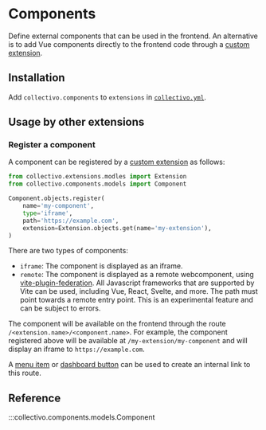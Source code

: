 # Components

Define external components that can be used in the frontend. An alternative is to add Vue components directly to the frontend code through a [custom extension](../development.md#develop-custom-extensions).

## Installation

Add `collectivo.components` to `extensions` in [`collectivo.yml`](reference.md#settings).

## Usage by other extensions

### Register a component

A component can be registered by a [custom extension](../development.md#develop-custom-extensions) as follows:

```python
from collectivo.extensions.modles import Extension
from collectivo.components.models import Component

Component.objects.register(
    name='my-component',
    type='iframe',
    path='https://example.com',
    extension=Extension.objects.get(name='my-extension'),
)
```

There are two types of components:

- `iframe`: The component is displayed as an iframe.
- `remote`: The component is displayed as a remote webcomponent, using [vite-plugin-federation](https://github.com/originjs/vite-plugin-federation). All Javascript frameworks that are supported by Vite can be used, including Vue, React, Svelte, and more. The path must point towards a remote entry point. This is an experimental feature and can be subject to errors.

The component will be available on the frontend through the route `/<extension.name>/<component.name>`. For example, the component registered above will be available at `/my-extension/my-component` and will display an iframe to `https://example.com`.

A [menu item](menus.md) or [dashboard button](dashboards.md) can be used to create an internal link to this route.

## Reference

:::collectivo.components.models.Component
